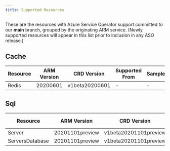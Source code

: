 ```yaml
---
title: Supported Resources
---
```


These are the resources with Azure Service Operator support committed to our **main** branch, grouped by the originating ARM service. (Newly supported resources will appear in this list prior to inclusion in any ASO release.)

## Cache

| Resource | ARM Version | CRD Version    | Supported From | Sample |
|----------|-------------|----------------|----------------|--------|
| Redis    | 20200601    | v1beta20200601 | -              | -      |

## Sql

| Resource        | ARM Version     | CRD Version           | Supported From | Sample |
|-----------------|-----------------|-----------------------|----------------|--------|
| Server          | 20201101preview | v1beta20201101preview | -              | -      |
| ServersDatabase | 20201101preview | v1beta20201101preview | -              | -      |

